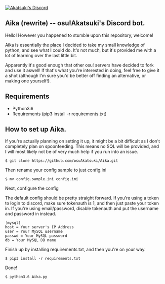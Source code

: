 [![Akatsuki's Discord](https://discordapp.com/api/guilds/365406575893938177/widget.png?style=shield)](https://discord.gg/5cBtMPW)

## Aika (rewrite) -- osu!Akatsuki's Discord bot.

Hello! However you happened to stumble upon this repository, welcome!

Aika is essentially the place I decided to take my small knowledge of python, and see what I could do. It's not much, but it's provided me with a lot of learning over the last little bit.

Apparently it's good enough that other osu! servers have decided to fork and use it aswell! If that's what you're interested in doing, feel free to give it a shot (although I'm sure you'd be better off finding an alternative, or making one yourself!).

## Requirements
- Python3.6
- Requirements (pip3 install -r requirements.txt)

## How to set up Aika.
If you're actually planning on setting it up, it might be a bit difficult as I don't completely plan on spoonfeeding. This means no SQL will be provided, and I will most likely not be of very much help if you run into an issue.
```
$ git clone https://github.com/osuAkatsuki/Aika.git
```
Then rename your config sample to just config.ini
```
$ mv config.sample.ini config.ini
```
Next, configure the config

The default config should be pretty straight forward. If you're using a token to login to discord, make sure tokenauth is 1, and then just paste your token in. If you're using email/password, disable tokenauth and put the username and password in instead.
```
[mysql]
host = Your server's IP Address
user = Your MySQL username
passwd = Your MySQL password
db = Your MySQL DB name
```
Finish up by installing requirements.txt, and then you're on your way.
```
$ pip3 install -r requirements.txt
```
Done!
```
$ python3.6 Aika.py
```
